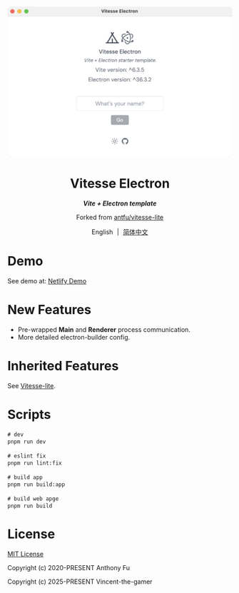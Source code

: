 <p align="center">
    <img src=".github/window.png"/>
</p>

<h1 align="center">
    Vitesse Electron
</h1>

<p align="center">
    <b>
        <i>Vite + Electron template</i>
    </b>
</p>

<p align="center">
    Forked from
    <a href="https://github.com/antfu/vitesse-lite" target="_blank">antfu/vitesse-lite</a>
</p>

<p align="center">
    <span>English</span>
    <span style="margin-inline: 5px;">|</span>
    <span>
        <a href="./README.zh-CN.md" target="_blank">简体中文</a>
    </span>
</p>

# Demo

See demo at: [Netlify Demo](https://vitesse-superslim.netlify.app/)

# New Features
- Pre-wrapped **Main** and **Renderer** process communication.
- More detailed electron-builder config.

# Inherited Features

See [Vitesse-lite](https://github.com/antfu/vitesse-lite).

# Scripts

```shell
# dev
pnpm run dev

# eslint fix
pnpm run lint:fix

# build app
pnpm run build:app

# build web apge
pnpm run build
```

# License

[MIT License](./LICENSE)

Copyright (c) 2020-PRESENT Anthony Fu

Copyright (c) 2025-PRESENT Vincent-the-gamer
